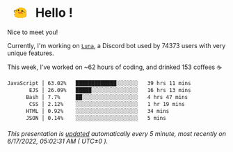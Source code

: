 <h1>   <img src="./spoinky.gif" style="vertical-align:middle;" width="30px">   Hello ! </h1>

Nice to meet you!

Currently, I'm working on <a href='https://github.com/Asgarrrr/Luna'>`Luna`</a>, a Discord bot used by 74373 users with very unique features.

This week, I've worked on ~62 hours of coding, and drinked 153 coffees ☕

```
JavaScript │ 63.02%   █████████████░░░░░░░   39 hrs 11 mins
       EJS │ 26.09%   █████░░░░░░░░░░░░░░░   16 hrs 13 mins
      Bash │ 7.7%     ██░░░░░░░░░░░░░░░░░░   4 hrs 47 mins
       CSS │ 2.12%    ░░░░░░░░░░░░░░░░░░░░   1 hr 19 mins
      HTML │ 0.92%    ░░░░░░░░░░░░░░░░░░░░   34 mins
      JSON │ 0.14%    ░░░░░░░░░░░░░░░░░░░░   5 mins
```

###### This presentation is [updated](https://github.com/Asgarrrr) automatically every 5 minute, most recently on 6/17/2022, 05:02:31 AM ( UTC±0 ).